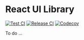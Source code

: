 # React UI Library

[![Test CI](https://img.shields.io/github/workflow/status/easyfeedback/RCL/Test%20CI?label=Test%20CI&logo=github&style=flat-square)](https://github.com/easyfeedback/RCL)
[![Release CI](https://img.shields.io/github/workflow/status/easyfeedback/RCL/Release?label=Release%20CI&logo=github&style=flat-square)](https://github.com/easyfeedback/RCL)
[![Codecov](https://img.shields.io/codecov/c/gh/easyfeedback/RCL?label=codecov&logo=codecov&style=flat-square&token=75VD6QU9FC)](https://codecov.io/gh/easyfeedback/RCL)

To do ...
